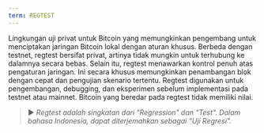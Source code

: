 ```yaml
---
term: REGTEST
---
```


Lingkungan uji privat untuk Bitcoin yang memungkinkan pengembang untuk menciptakan jaringan Bitcoin lokal dengan aturan khusus. Berbeda dengan testnet, regtest bersifat privat, artinya tidak mungkin untuk terhubung ke dalamnya secara bebas. Selain itu, regtest menawarkan kontrol penuh atas pengaturan jaringan. Ini secara khusus memungkinkan penambangan blok dengan cepat dan pengujian skenario tertentu. Regtest digunakan untuk pengembangan, debugging, dan eksperimen sebelum implementasi pada testnet atau mainnet. Bitcoin yang beredar pada regtest tidak memiliki nilai.

> ► *Regtest adalah singkatan dari "Regression" dan "Test". Dalam bahasa Indonesia, dapat diterjemahkan sebagai "Uji Regresi".*